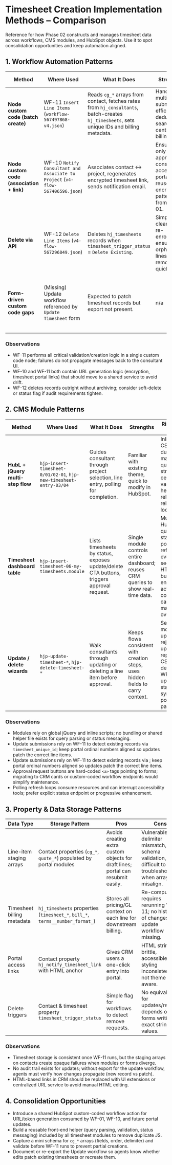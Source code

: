 # Timesheet Creation Implementation Methods – Comparison

Reference for how Phase 02 constructs and manages timesheet data across workflows, CMS modules, and HubSpot objects. Use it to spot consolidation opportunities and keep automation aligned.

## 1. Workflow Automation Patterns

| Method | Where Used | What It Does | Strengths | Risks / Pain Points | References |
| --- | --- | --- | --- | --- | --- |
| **Node custom code (batch create)** | WF-11 `Insert Line Items` (`workflow-567497868-v4.json`) | Reads `cg_*` arrays from contact, fetches rates from `hj_consultants`, batch-creates `hj_timesheets`, sets unique IDs and billing metadata. | Handles multi-line submissions efficiently, dedupes via search, centralizes billing logic. | 500+ lines of inline code, no shared utilities, relies on positional arrays, limited error reporting back to portal. | `data/raw/workflows/workflow-567497868-v4.json` |
| **Node custom code (association + link)** | WF-10 `Notify Consultant and Associate to Project` (`v4-flow-567406596.json`) | Associates contact ↔ project, regenerates encrypted timesheet link, sends notification email. | Ensures only approved consultants access portal; reuses encryption pattern from WF-01. | Hard-coded template ID, encryption offset inline (`+3522`), minimal logging. | `data/raw/workflows/v4-flow-567406596.json` |
| **Delete via API** | WF-12 `Delete Line Items` (`v4-flow-567296849.json`) | Deletes `hj_timesheets` records when `timesheet_trigger_status` = `Delete Existing`. | Simple cleanup, re-enrollable, ensures orphaned lines removed quickly. | No confirm back to portal; relies on forms to set correct trigger; update workflow missing equivalent pattern. | `data/raw/workflows/v4-flow-567296849.json` |
| **Form-driven custom code gaps** | (Missing) Update workflow referenced by `Update Timesheet` form | Expected to patch timesheet records but export not present. | n/a | Documentation gap—agents must confirm whether automation runs outside HubSpot or re-export workflows. | `data/raw/hubspot-cms-api/forms/cms_forms_data.json` (guid `019ffc90-3a87-4970-9dc8-d6fb400747ad`) |

### Observations
- WF-11 performs all critical validation/creation logic in a single custom code node; failures do not propagate messages back to the consultant UI.
- WF-10 and WF-11 both contain URL generation logic (encryption, timesheet portal links) that should move to a shared service to avoid drift.
- WF-12 deletes records outright without archiving; consider soft-delete or status flag if audit requirements tighten.

## 2. CMS Module Patterns

| Method | Where Used | What It Does | Strengths | Risks / Pain Points | References |
| --- | --- | --- | --- | --- | --- |
| **HubL + jQuery multi-step flow** | `hjp-insert-timesheet-0/01/02-01`, `hjp-new-timesheet-entry-03/04` | Guides consultant through project selection, line entry, polling for completion. | Familiar with existing theme, quick to modify in HubSpot. | Inline CSS/JS duplication, manual query strings, no centralized validation, heavy reliance on reload loops. | Module exports under `data/raw/hubspot-cms-assets/Timesheets-Theme/modules/` |
| **Timesheet dashboard table** | `hjp-insert-timesheet-06-my-timesheets.module` | Lists timesheets by status, exposes update/delete CTA buttons, triggers approval request. | Single module controls entire dashboard; reuses CRM queries to show real-time data. | Multiple HubL queries per status, polling refresh every 10 seconds, HTML buttons encode action context causing maintenance overhead. | `data/raw/hubspot-cms-assets/Timesheets-Theme/modules/hjp-insert-timesheet-06-my-timesheets.module` |
| **Update / delete wizards** | `hjp-update-timesheet-*`, `hjp-delete-timesheet-*` | Walk consultants through updating or deleting a line item before approval. | Keeps flows consistent with creation steps, uses hidden fields to carry context. | Separate modules for update vs rejected update, repeated CSS, depend on WF-11 update logic staying in sync with portal payloads. | Module exports under `Timesheets-Theme/modules/` |

### Observations
- Modules rely on global jQuery and inline scripts; no bundling or shared helper file exists for query parsing or status messaging.
- Update submissions rely on WF-11 to detect existing records via `timesheet_unique_id`; keep portal ordinal numbers aligned so updates patch the correct line items.
- Update submissions rely on WF-11 to detect existing records via ; keep portal ordinal numbers aligned so updates patch the correct line items.
- Approval request buttons are hard-coded `<a>` tags pointing to forms; migrating to CRM cards or custom-coded workflow endpoints would simplify maintenance.
- Polling refresh loops consume resources and can interrupt accessibility tools; prefer explicit status endpoint or progressive enhancement.

## 3. Property & Data Storage Patterns

| Data Type | Storage Pattern | Pros | Cons | References |
| --- | --- | --- | --- | --- |
| Line-item staging arrays | Contact properties (`cg_*`, `quote_*`) populated by portal modules | Avoids creating extra custom objects for draft lines; portal can resubmit easily. | Vulnerable to delimiter mismatch, no schema validation, difficult to troubleshoot when arrays misalign. | WF-11 source, `cms_forms_data.json` |
| Timesheet billing metadata | `hj_timesheets` properties (`timesheet_*`, `bill_*`, `terms__number_format_`) | Stores all pricing/GL context on each line for downstream billing. | Re-computing requires rerunning WF-11; no history of changes if update workflow missing. | `data/raw/ai-context/ai-context-export/data-model/hj_timesheets-schema-2-26173281.json` |
| Portal access links | Contact property `hj_notify_timesheet_link` with HTML anchor | Gives CRM users a one-click entry into portal. | HTML string brittle, accessible styling inconsistent, not theme aware. | WF-10 export |
| Delete triggers | Contact & timesheet property `timesheet_trigger_status` | Simple flag for workflows to detect remove requests. | No equivalent for updates/resets; depends on forms writing exact string values. | WF-12 export |

### Observations
- Timesheet storage is consistent once WF-11 runs, but the staging arrays on contacts create opaque failures when modules or forms diverge.
- No audit trail exists for updates; without export for the update workflow, agents must verify how changes propagate (new record vs patch).
- HTML-based links in CRM should be replaced with UI extensions or centralized URL service to avoid manual HTML editing.

## 4. Consolidation Opportunities
- Introduce a shared HubSpot custom-coded workflow action for URL/token generation consumed by WF-01, WF-10, and future portal updates.
- Build a reusable front-end helper (query parsing, validation, status messaging) included by all timesheet modules to remove duplicate JS.
- Capture a mini schema for `cg_*` arrays (fields, order, delimiter) and validate before WF-11 runs to prevent partial creations.
- Document or re-export the Update workflow so agents know whether edits patch existing timesheets or recreate them.
